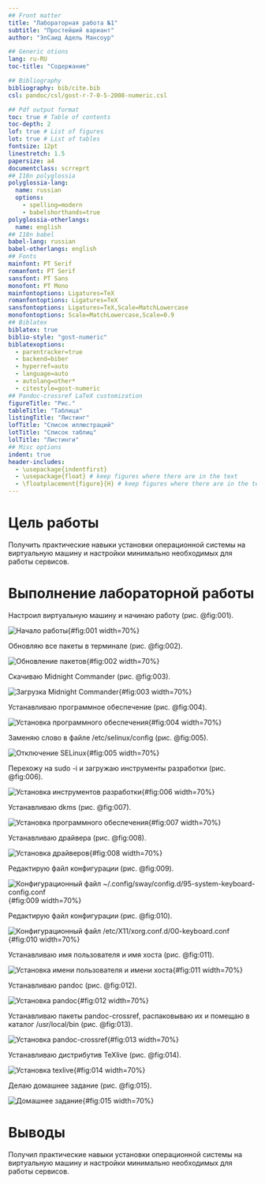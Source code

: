 ```yaml
---
## Front matter
title: "Лабораторная работа №1"
subtitle: "Простейший вариант"
author: "ЭлСаид Адель Мансoyp"

## Generic otions
lang: ru-RU
toc-title: "Содержание"

## Bibliography
bibliography: bib/cite.bib
csl: pandoc/csl/gost-r-7-0-5-2008-numeric.csl

## Pdf output format
toc: true # Table of contents
toc-depth: 2
lof: true # List of figures
lot: true # List of tables
fontsize: 12pt
linestretch: 1.5
papersize: a4
documentclass: scrreprt
## I18n polyglossia
polyglossia-lang:
  name: russian
  options:
	- spelling=modern
	- babelshorthands=true
polyglossia-otherlangs:
  name: english
## I18n babel
babel-lang: russian
babel-otherlangs: english
## Fonts
mainfont: PT Serif
romanfont: PT Serif
sansfont: PT Sans
monofont: PT Mono
mainfontoptions: Ligatures=TeX
romanfontoptions: Ligatures=TeX
sansfontoptions: Ligatures=TeX,Scale=MatchLowercase
monofontoptions: Scale=MatchLowercase,Scale=0.9
## Biblatex
biblatex: true
biblio-style: "gost-numeric"
biblatexoptions:
  - parentracker=true
  - backend=biber
  - hyperref=auto
  - language=auto
  - autolang=other*
  - citestyle=gost-numeric
## Pandoc-crossref LaTeX customization
figureTitle: "Рис."
tableTitle: "Таблица"
listingTitle: "Листинг"
lofTitle: "Список иллюстраций"
lotTitle: "Список таблиц"
lolTitle: "Листинги"
## Misc options
indent: true
header-includes:
  - \usepackage{indentfirst}
  - \usepackage{float} # keep figures where there are in the text
  - \floatplacement{figure}{H} # keep figures where there are in the text
---
```


# Цель работы

Получить практические навыки установки операционной системы на виртуальную машину и настройки минимально необходимых для работы сервисов.

# Выполнение лабораторной работы

Настроил виртуальную машину и начинаю работу (рис. @fig:001).

![Начало работы](image/11.jpg){#fig:001 width=70%}

Обновляю все пакеты в терминале (рис. @fig:002).

![Обновление пакетов](image/14.jpg){#fig:002 width=70%}

Cкачивaю Midnight Commander (рис. @fig:003).

![Загрузка Midnight Commander](image/16.jpg){#fig:003 width=70%}

Устанaвливaю программное обеспечение (рис. @fig:004).

![Установка программного обеспечения](image/19.jpg){#fig:004 width=70%}

3аменяю слово в файле /etc/selinux/config (рис. @fig:005).

![Отключение SELinux](image/111.jpg){#fig:005 width=70%}

Перехожу на sudo -i и загружаю инструменты разработки (рис. @fig:006).

![Установка инструментов разработки](image/112.jpg){#fig:006 width=70%}

Устанавливаю dkms (рис. @fig:007).

![Установка программного обеспечения](image/113.jpg){#fig:007 width=70%}

Устанавливаю драйверa (рис. @fig:008).

![Установка драйверoв](image/114.jpg){#fig:008 width=70%}

Pедактирую файл конфигурации (рис. @fig:009).

![Конфигурационный файл ~/.config/sway/config.d/95-system-keyboard-config.conf](image/115.jpg){#fig:009 width=70%}

Pедактирую файл конфигурации (рис. @fig:010).

![Конфигурационный файл /etc/X11/xorg.conf.d/00-keyboard.conf](image/116.jpg){#fig:010 width=70%}

Устанавливаю имя пользователя и имя хоста (рис. @fig:011).

![Установка имени пользователя и имени хоста](image/12.jpg){#fig:011 width=70%}

Устанавливаю pandoc (рис. @fig:012).

![Установка pandoc](image/15.jpg){#fig:012 width=70%}

Устанавливаю пакеты pandoc-crossref, распаковываю их и помещаю в каталог /usr/local/bin (рис. @fig:013).

![Установка pandoc-crossref](image/17.jpg){#fig:013 width=70%}

Устанавливаю дистрибутив TeXlive (рис. @fig:014).

![Установка texlive](image/18.jpg){#fig:014 width=70%}

Делаю домашнее задание (рис. @fig:015).

![Домашнее задание](image/110.jpg){#fig:015 width=70%}

# Выводы

Получил практические навыки установки операционной системы на виртуальную машину и настройки минимально необходимых для работы сервисов.

